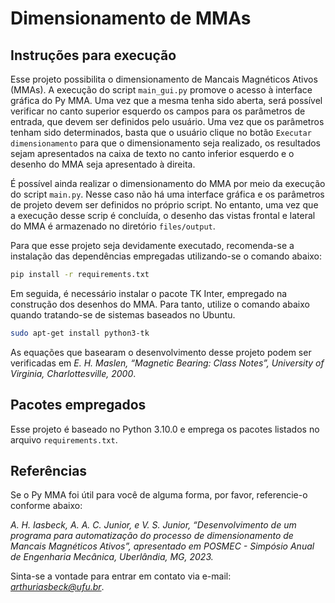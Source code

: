 # Dimensionamento de MMAs

## Instruções para execução

Esse projeto possibilita o dimensionamento de Mancais Magnéticos Ativos (MMAs). A execução do script `main_gui.py` promove o acesso à interface gráfica do Py MMA. Uma vez que a mesma tenha sido aberta, será possível verificar no canto superior esquerdo os campos para os parâmetros de entrada, que devem ser definidos pelo usuário. Uma vez que os parâmetros tenham sido determinados, basta que o usuário clique no botão `Executar dimensionamento` para que o dimensionamento seja realizado, os resultados sejam apresentados na caixa de texto no canto inferior esquerdo e o desenho do MMA seja apresentado à direita. 

É possível ainda realizar o dimensionamento do MMA por meio da execução do script `main.py`. Nesse caso não há uma interface gráfica e os parâmetros de projeto devem ser definidos no próprio script. No entanto, uma vez que a execução desse scrip é concluída, o desenho das vistas frontal e lateral do MMA é armazenado no diretório `files/output`. 

Para que esse projeto seja devidamente executado, recomenda-se a instalação das dependências empregadas utilizando-se o comando abaixo:

```bash
pip install -r requirements.txt
```

Em seguida, é necessário instalar o pacote TK Inter, empregado na construção dos desenhos do MMA. Para tanto, utilize o comando abaixo quando tratando-se de sistemas baseados no Ubuntu. 

```bash
sudo apt-get install python3-tk
```

As equações que basearam o desenvolvimento desse projeto podem ser verificadas em *E. H. Maslen, “Magnetic Bearing: Class Notes”, University of Virginia, Charlottesville, 2000*.

## Pacotes empregados
Esse projeto é baseado no Python 3.10.0 e emprega os pacotes listados no arquivo `requirements.txt`.

## Referências

Se o Py MMA foi útil para você de alguma forma, por favor, referencie-o conforme abaixo: 

*A. H. Iasbeck, A. A. C. Junior, e V. S. Junior, “Desenvolvimento de um programa para automatização do processo de dimensionamento de Mancais Magnéticos Ativos”, apresentado em POSMEC - Simpósio Anual de Engenharia Mecânica, Uberlândia, MG, 2023.*

Sinta-se a vontade para entrar em contato via e-mail: *arthuriasbeck@ufu.br*.
